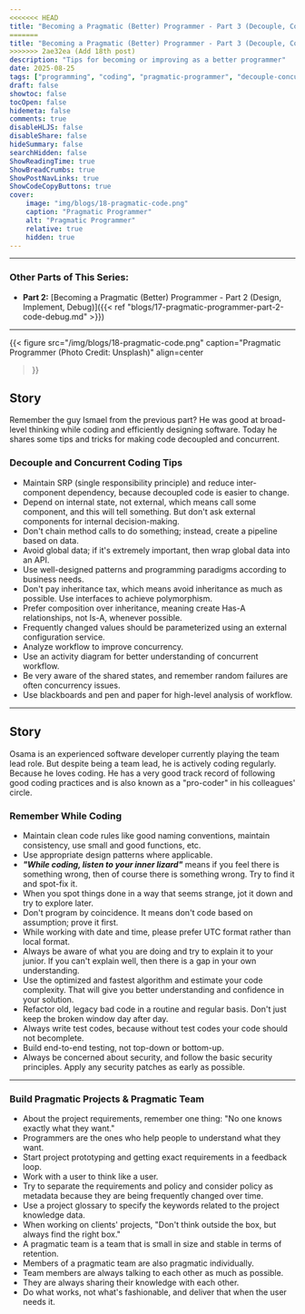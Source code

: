 ```yaml
---
<<<<<<< HEAD
title: "Becoming a Pragmatic (Better) Programmer - Part 3 (Decouple, Concurrent Coding, Project & Team)"
=======
title: "Becoming a Pragmatic (Better) Programmer - Part 3 (Decouple, Concurrent, Coding)"
>>>>>>> 2ae32ea (Add 18th post)
description: "Tips for becoming or improving as a better programmer"
date: 2025-08-25
tags: ["programming", "coding", "pragmatic-programmer", "decouple-concurrent-coding"]
draft: false
showtoc: false
tocOpen: false
hidemeta: false
comments: true
disableHLJS: false
disableShare: false
hideSummary: false
searchHidden: false
ShowReadingTime: true
ShowBreadCrumbs: true
ShowPostNavLinks: true
ShowCodeCopyButtons: true
cover:
    image: "img/blogs/18-pragmatic-code.png"
    caption: "Pragmatic Programmer"
    alt: "Pragmatic Programmer"
    relative: true
    hidden: true
---
```


---
### Other Parts of This Series:
- **Part 2:** [Becoming a Pragmatic (Better) Programmer - Part 2 (Design, Implement, Debug)]({{< ref "blogs/17-pragmatic-programmer-part-2-code-debug.md" >}})
---

{{< figure
    src="/img/blogs/18-pragmatic-code.png"
    caption="Pragmatic Programmer (Photo Credit: Unsplash)"
    align=center
>}}

## Story
Remember the guy Ismael from the previous part? He was good at broad-level thinking while coding and efficiently designing software. Today he shares some tips and tricks for making code decoupled and concurrent.

### Decouple and Concurrent Coding Tips
- Maintain SRP (single responsibility principle) and reduce inter-component dependency, because decoupled code is easier to change.
- Depend on internal state, not external, which means call some component, and this will tell something. But don't ask external components for internal decision-making.
- Don't chain method calls to do something; instead, create a pipeline based on data.
- Avoid global data; if it's extremely important, then wrap global data into an API.
- Use well-designed patterns and programming paradigms according to business needs.
- Don't pay inheritance tax, which means avoid inheritance as much as possible. Use interfaces to achieve polymorphism.
- Prefer composition over inheritance, meaning create Has-A relationships, not Is-A, whenever possible.
- Frequently changed values should be parameterized using an external configuration service.
- Analyze workflow to improve concurrency.
- Use an activity diagram for better understanding of concurrent workflow.
- Be very aware of the shared states, and remember random failures are often concurrency issues.
- Use blackboards and pen and paper for high-level analysis of workflow.

---

## Story
Osama is an experienced software developer currently playing the team lead role. But despite being a team lead, he is actively coding regularly. Because he loves coding. He has a very good track record of following good coding practices and is also known as a "pro-coder" in his colleagues' circle.

### Remember While Coding
- Maintain clean code rules like good naming conventions, maintain consistency, use small and good functions, etc.
- Use appropriate design patterns where applicable.
- ***"While coding, listen to your inner lizard"*** means if you feel there is something wrong, then of course there is something wrong. Try to find it and spot-fix it.
- When you spot things done in a way that seems strange, jot it down and try to explore later.
- Don't program by coincidence. It means don't code based on assumption; prove it first.
- While working with date and time, please prefer UTC format rather than local format.
- Always be aware of what you are doing and try to explain it to your junior. If you can't explain well, then there is a gap in your own understanding. 
- Use the optimized and fastest algorithm and estimate your code complexity. That will give you better understanding and confidence in your solution.
- Refactor old, legacy bad code in a routine and regular basis. Don't just keep the broken window day after day.
- Always write test codes, because without test codes your code should not becomplete.
- Build end-to-end testing, not top-down or bottom-up.
- Always be concerned about security, and follow the basic security principles. Apply any security patches as early as possible.

--- 

### Build Pragmatic Projects & Pragmatic Team
- About the project requirements, remember one thing: "No one knows exactly what they want."
- Programmers are the ones who help people to understand what they want.
- Start project prototyping and getting exact requirements in a feedback loop.
- Work with a user to think like a user.
- Try to separate the requirements and policy and consider policy as metadata because they are being frequently changed over time.
- Use a project glossary to specify the keywords related to the project knowledge data.
- When working on clients' projects, "Don't think outside the box, but always find the right box."
- A pragmatic team is a team that is small in size and stable in terms of retention.
- Members of a pragmatic team are also pragmatic individually.
- Team members are always talking to each other as much as possible.
- They are always sharing their knowledge with each other.
- Do what works, not what's fashionable, and deliver that when the user needs it.
